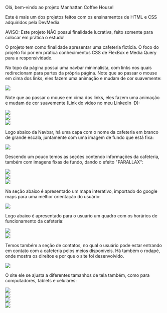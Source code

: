 Olá, bem-vindo ao projeto Manhattan Coffee House!

Este é mais um dos projetos feitos com os ensinamentos de HTML e CSS adquiridos pela DevMedia. 

AVISO: Este projeto NÃO possui finalidade lucrativa, feito somente para colocar em prática o estudo!

O projeto tem como finalidade apresentar uma cafeteria fictícia. O foco do projeto foi por em prática conhecimentos CSS de FlexBox e Media Query para a responsividade.


No topo da página possui uma navbar minimalista, com links nos quais redirecionam para partes da própria página. Note que ao passar o mouse em cima dos links, eles fazem uma animação e mudam de cor suavemente:

<div>
    <img src= "imgs/Secoes_Pagina/Navbar.png">
</div>

Note que ao passar o mouse em cima dos links, eles fazem uma animação e mudam de cor suavemente (Link do vídeo no meu Linkedin :D):

<div>
    <img src= "imgs/Secoes_Pagina/Navbar_cor1.png">
</div>

<div>
    <img src= "imgs/Secoes_Pagina/Navbar_cor2.png">
</div>

<div>
    <img src= "imgs/Secoes_Pagina/Navbar_cor3.png">
</div>

Logo abaixo da Navbar, há uma capa com o nome da cafeteria em branco de grande escala, juntamente com uma imagem de fundo que está fixa:

<div>
    <img src= "imgs/Secoes_Pagina/Capa.png">
</div>

Descendo um pouco temos as seções contendo informações da cafeteria, também com imagens fixas de fundo, dando o efeito "PARALLAX":

<div>
    <img src= "imgs/Secoes_Pagina/Secao1.png">
</div>

<div>
    <img src= "imgs/Secoes_Pagina/Secao2.png">
</div>

<div>
    <img src= "imgs/Secoes_Pagina/Secao3.png">
</div>

Na seção abaixo é apresentado um mapa interativo, importado do google maps para uma melhor orientação do usuário:

<div>
    <img src= "imgs/Secoes_Pagina/Secao_Mapa.png">
</div>

Logo abaixo é apresentado para o usuário um quadro com os horários de funcionamento da cafeteria:

<div>
    <img src= "imgs/Secoes_Pagina/Secao_Horas.png">
</div>

<div>
    <img src= "imgs/Secoes_Pagina/Secao_Horas2.png">
</div>

Temos também a seção de contatos, no qual o usuário pode estar entrando em contato com a cafeteria pelos meios disponíveis. Há também o rodapé, onde mostra os direitos e por que o site foi desenvolvido.

<div>
    <img src= "imgs/Secoes_Pagina/Secao_Contato.png">
</div>

O site ele se ajusta a diferentes tamanhos de tela também, como para computadores, tablets e celulares:

<div>
    <img src= "imgs/Secoes_Pagina/Responsivo1.png">
</div>

<div>
    <img src= "imgs/Secoes_Pagina/Responsivo2.png">
</div>

<div>
    <img src= "imgs/Secoes_Pagina/Responsivo3.png">
</div>

<div>
    <img src= "imgs/Secoes_Pagina/Responsivo4.png">
</div>